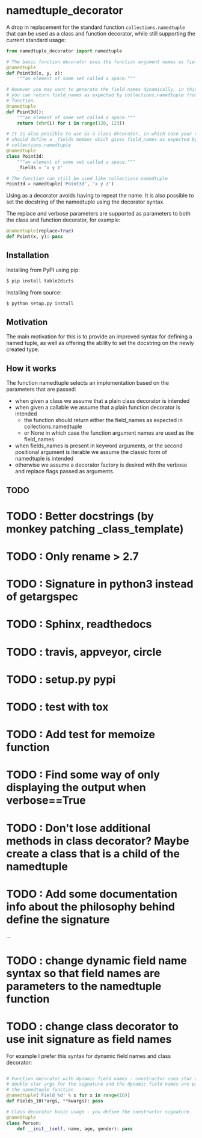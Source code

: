# namedtuple_decorator

A drop in replacement for the standard function `collections.namedtuple` that
can be used as a class and function decorator, while still supporting the
current standard usage:

```python
from namedtuple_decorator import namedtuple

# The basic function decorator uses the function argument names as field names
@namedtuple
def Point3d(x, y, z):
    """an element of some set called a space."""

# However you may want to generate the field names dynamically, in this case
# you can return field_names as expected by collections.namedtuple from the
# function.
@namedtuple
def Point3d():
    """an element of some set called a space."""
    return (chr(i) for i in range(120, 123))

# It is also possible to use as a class decorator, in which case your class
# should define a _fields member which gives field_names as expected by
# collections.namedtuple
@namedtuple
class Point3d:
    """an element of some set called a space."""
    _fields = 'x y z'

# The function can still be used like collections.namedtuple
Point3d = namedtuple('Point3d', 'x y z')
```

Using as a decorator avoids having to repeat the name. It is also possible to
set the docstring of the namedtuple using the decorator syntax.

The replace and verbose parameters are supported as parameters to both the
class and function decorator, for example:

```python
@namedtuple(replace=True)
def Point(x, y): pass
```

## Installation

Installing from PyPI using pip:

```bash
$ pip install table2dicts
```

Installing from source:

```bash
$ python setup.py install
```

## Motivation

The main motivation for this is to provide an improved syntax for defining a
named tuple, as well as offering the ability to set the docstring on the newly
created type.

## How it works

The function namedtuple selects an implementation based on the parameters that
are passed:

* when given a class we assume that a plain class decorator is intended
* when given a callable we assume that a plain function decorator is intended
    - the function should return either the field_names as expected in
      collections.namedtuple
    - or None in which case the function argument names are used as the
      field_names
* when fields_names is present in keyword arguments, or the second positional
  argument is iterable we assume the classic form of namedtuple is intended
* otherwise we assume a decorator factory is desired with the verbose and
  replace flags passed as arguments.

## TODO

# TODO : Better docstrings (by monkey patching _class_template)
# TODO : Only rename > 2.7
# TODO : Signature in python3 instead of getargspec
# TODO : Sphinx, readthedocs
# TODO : travis, appveyor, circle
# TODO : setup.py pypi
# TODO : test with tox
# TODO : Add test for memoize function
# TODO : Find some way of only displaying the output when verbose==True
# TODO : Don't lose additional methods in class decorator? Maybe create a class that is a child of the namedtuple
# TODO : Add some documentation info about the philosophy behind define the signature
...
# TODO : change dynamic field name syntax so that field names are parameters to the namedtuple function
# TODO : change class decorator to use __init__ signature as field names

For example I prefer this syntax for dynamic field names and class decorator:

```python

# Function decorator with dynamic field names - constructor uses star and
# double star args for the signature and the dynamic field names are passed to
# the namedtuple function
@namedtuple('Field_%d' % x for x in range(10))
def Fields_10(*args, **kwargs): pass

# Class decorator basic usage - you define the constructor signature.
@namedtuple
class Person:
    def __init__(self, name, age, gender): pass
```